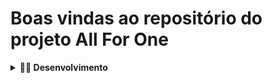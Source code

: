 # Boas vindas ao repositório do projeto All For One

<details>
  <summary><strong>👨‍💻 Desenvolvimento</strong></summary><br />

Temos, nesse projeto, uma série de desafios com diferentes níveis de complexidade que foram resolvidos cada um em seu arquivo próprio.

# Requisitos do projeto

Monte queries para encontrar as informações esperadas pelos desafios:

## Desafios Iniciais

1 - Exiba apenas os nomes dos produtos na tabela `products`.

  ---

2 - Exiba os dados de todas as colunas da tabela `products`.

  ---

3 - Escreva uma query que exiba os valores da coluna que representa a _primary key_ da tabela `products`.

  ---

4 - Conte quantos registros existem na coluna `product_name` da tabela `products`.

  ---

5 - Monte uma query que exiba os dados da tabela `products` a partir do quarto registro até o décimo terceiro.

<details>
  <summary>&nbsp;&nbsp;<strong>👀 Observações técnicas</strong></summary>

  - Tanto o quarto quanto o décimo terceiro registros, precisam aparecer na consulta;

  - Não use `where` ou `order by`.

  <br />
</details>

  ---

6 - Exiba os dados das colunas `product_name` e `id` da tabela `products` de maneira que os resultados estejam em ordem alfabética dos nomes.

  ---

7 - Mostre apenas os ids dos 5 últimos registros da tabela `products` (a ordernação deve ser baseada na coluna `id`).

  ---

8 - Faça uma consulta que retorne três colunas, respectivamente, com os nomes 'A', 'Trybe' e 'eh', e com valores referentes a soma de '5 + 6', a string 'de', a soma de '2 + 8'.

<details>
  <summary>&nbsp;&nbsp;<strong>👀 Observações técnicas</strong></summary>

  - Na primeira coluna, exiba a soma de `5 + 6` (essa soma deve ser realizada pelo SQL);

  - Na segunda coluna deve haver a palavra \"de\";

  - E por fim, na terceira coluna, exiba a soma de `2 + 8` (essa soma deve ser realizada pelo SQL);

  - A primeira coluna deve se chamar \"A\", a segunda coluna deve se chamar \"Trybe\" e a terceira coluna deve se chamar \"eh\";

  - Não use colunas pré-existentes, apenas o que for criado na hora.

  <br />
</details>

## Desafios sobre filtragem de dados

9 - Mostre todos os valores de `notes` da tabela `purchase_orders` que não são nulos.

  ---

10 - Mostre todos os dados da tabela `purchase_orders` em ordem decrescente, ordenados por `created_by` em que o `created_by` é maior ou igual a 3.

  - Ordene também os resultados pelo `id` de forma crescente, como critério de desempate para a ordenação.

  ---

11 - Exiba os dados da coluna `notes` da tabela `purchase_orders` em que seu valor de `Purchase generated based on Order` é maior ou igual a 30 e menor ou igual a 39.

  - ✨ Dica: `Purchase generated based on Order` é um valor atribuído à coluna `notes` e não uma coluna.

  ---

12 - Mostre as `submitted_date` de `purchase_orders` em que a `submitted_date` é do dia 26 de abril de 2006.

  ---

13 - Mostre o `supplier_id` das `purchase_orders` em que o `supplier_id` seja 1 ou 3.

  ---

14 - Mostre os resultados da coluna `supplier_id` da tabela `purchase_orders` em que o `supplier_id` seja maior ou igual a 1 e menor ou igual 3.

  ---

15 - Mostre somente as horas (sem os minutos e os segundos) da coluna `submitted_date` de todos registros da tabela `purchase_orders`.

  - No resultado, a hora extraída da coluna `submitted_date` deve ser chamada de `submitted_hour`.

  ---

16 - Exiba a `submitted_date` das `purchase_orders` que estão entre `2006-01-26 00:00:00` e `2006-03-31 23:59:59`.

  ---

17 - Mostre os registros das colunas `id` e `supplier_id` das `purchase_orders` em que os `supplier_id` sejam tanto 1, ou 3, ou 5, ou 7.

  ---

18 - Mostre todos os registros de `purchase_orders` que tem o `supplier_id` igual a 3 e `status_id` igual a 2.

  ---

19 - Mostre a quantidade de pedidos que foram feitos na tabela `orders` pelo `employee_id` igual a 5 ou 6, e que foram enviados através do método(coluna) `shipper_id` igual a 2.

  - No resultado, a coluna que contém a contagem de pedidos deve ser chamada de `orders_count`.

  ---

## Desafios de manipulação de tabelas

20 - Adicione à tabela `order_details` um registro com `order_id`: 69, `product_id`: 80, `quantity`: 15.0000, `unit_price`: 15.0000, `discount`: 0, `status_id`: 2, `date_allocated`: NULL, `purchase_order_id`: NULL e `inventory_id`: 129.

  - ✨ Dica: O `id` deve ser incrementado automaticamente. Para entender melhor isso, você pode consultar o arquivo de criação da tabela (./northwind.sql, na linha 439) [aqui](https://github.com/betrybe/sd-021-a-mysql-all-for-one/blob/master/northwind.sql#L439).

  ---

21 - Adicione com um único `INSERT`, duas linhas à tabela `order_details` com os mesmos dados do requisito 20.

<details>
  <summary>&nbsp;&nbsp;<strong>👀 Observações técnicas</strong></summary>
  
  - Esses dados são novamente `order_id`: 69, `product_id`: 80, `quantity`: 15.0000, `unit_price`: 15.0000, `discount`: 0, `status_id`: 2, `date_allocated`: NULL, `purchase_order_id`: NULL e `inventory_id`: 129;

  - O `ìd` deve ser incrementado automaticamente.

  <br />
</details>

  ---

22 - Atualize os dados de `discount` do `order_details` para 15.

⚠️ Para testar localmente, pode ser necessário utilização do SAFE UPDATE, porém **não é necessário adicionar a instrução do SAFE UPDATE no arquivo `desafio22.sql` junto a query**, pois o próprio avaliador irá ajustar isso.

  ---

23 - Atualize os dados da coluna `discount` da tabela `order_details` para 30, onde o valor na coluna `unit_price` seja menor que 10.0000.

  - ✨ Dica: Não é necessário utilizar o SAFE UPDATE em sua query.

  ---

24 - Atualize os dados da coluna `discount` da tabela `order_details` para 45, onde o valor na coluna `unit_price` seja maior que 10.0000 e o id seja um número entre 30 e 40.

  - ✨ Dica: Não é necessário utilizar o SAFE UPDATE em sua query.

  ---

25 - Delete todos os dados em que a `unit_price` da tabela `order_details` seja menor que 10.0000.

  ---

26 - Delete todos os dados em que a `unit_price` da tabela `order_details` seja maior que 10.0000.

  ---

27 - Delete todos os dados da tabela `order_details`.

---
